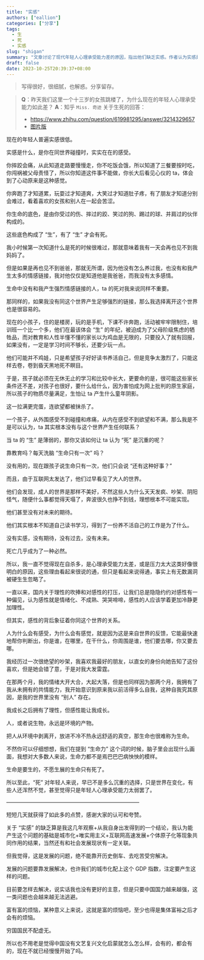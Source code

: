 ```yaml
---
title: "实感"
authors: ["eallion"]
categories: ["分享"]
tags: 
  - 生
  - 死
  - 实感
slug: "shigan"
summary: "文章讨论了现代年轻人心理承受能力差的原因，指出他们缺乏实感。作者认为实感是与世界产生联系的能力，而现在的孩子被限制在学习和竞争中长大，无法体验到生活中的碰撞和疼痛。此外，互联网使他们过早地接触到成人世界的不美好，导致对未来没有期待。作者呼吁重视感性，并表示这是发展问题需要通过发展解决。最后，作者相信中国会有文艺复兴文化启蒙，并富裕起来。"
draft: false
date: 2023-10-25T20:39:37+08:00
---
```


> 写得很好，很细腻，也解惑。分享留存。

> **Q**：昨天我们这里一个十三岁的女孩跳楼了，为什么现在的年轻人心理承受能力如此差？
> **A**：知乎 `Miss. 奇迹` 关于生死的回答：
>
> - https://www.zhihu.com/question/619981295/answer/3214329657
> - [图片版](https://files.e5n.cc/media_attachments/files/111/295/737/894/087/037/original/095c4bc0bf2981bc.png)

现在的年轻人普遍实感很低。

实感是什么，是你在同世界碰撞时，实实在在的感受。

你摔跤会痛，从此知道走路要慢慢走，你不吃饭会饿，所以知道了三餐要按时吃，你闯祸被父母责怪了，所以你知道这件事不能做，你长大后看见心仪的 ta，体会到了心动原来是这种感觉。

你奔跑了才知道累，玩耍过才知道爽，大笑过才知道肚子疼，有了朋友才知道分别会难过，看着喜欢的女孩和别人在一起会苦涩。

你生命的底色，是由你受过的伤、摔过的跤、笑过的狗、踢过的球、并肩过的伙伴构成的。

这些底色构成了 “生”，有了 “生” 才会有死。

我小时候第一次知道什么是死的时候很难过，那就意味着我有一天会再也见不到我妈妈了。

但是如果是再也见不到爸爸，那就无所谓，因为他没有怎么养过我，也没有和我产生太多的情感链接，我对他仅仅是知道他是我爸爸，而我没有太多感情。

生命中没有和我产生强烈情感链接的人，ta 的死对我来说同样不重要。

那同样的，如果我没有同这个世界产生足够强烈的链接，那么我选择离开这个世界也是很容易的。

现在的小孩子，住的是楼房，玩的是手机，下课不许奔跑，活动被牢牢限制住，培训班一个比一个多，他们在最该体会 “生” 的年纪，被迫成为了父母阶级焦虑的牺牲品，而对教育和人性半懂不懂的家长以为鸡血是无限的，只要投入了就有回报，如果没有，一定是学习时间不够长，还要少玩一点。

他们可能并不鸡娃，只是希望孩子好好读书养活自己，但是竞争太激烈了，只能这样去卷，卷到昏天黑地死不瞑目。

于是，孩子就必须在无休无止的学习和比较中长大，更要命的是，很可能这些家长条件还不差，对孩子也很好，要什么给什么，因为害怕成为网上批判的原生家庭，所以孩子的物质尽量满足，生怕让 ta 产生什么童年阴影。

这一拉满更完蛋，连欲望都被抹杀了。

一个孩子，从外围感受不到碰撞和疼痛，从内在感受不到欲望和不满，那么我是不是可以认为，ta 其实根本没有与这个世界产生任何联系？

当 ta 的 “生” 是薄弱的，那你又该如何让 ta 认为 “死” 是沉重的呢？

靠教育吗？每天洗脑 “生命只有一次” 吗？

没有用的，现在跟孩子说生命只有一次，他们只会说 “还有这种好事？”

而且，由于互联网太发达了，他们过早看见了大人的世界。

他们会发现，成人的世界是那样不美好，不然这些人为什么天天发疯、吵架、阴阳怪气，随便什么事都觉得天塌了，奔波很久也挣不到钱，理想根本不可能实现。

他们甚至没有对未来的期待。

他们其实根本不知道自己读书学习，得到了一份养不活自己的工作是为了什么。

没有实感，没有期待，没有过去，没有未来。

死亡几乎成为了一种必然。

所以，我一直不觉得现在自杀多，是心理承受能力太差，或是压力太大这类好像很明白的原因，这些理由看起来很说的通，但只是看起来说得通，事实上有无数漏洞被硬生生忽略了。

一直以来，国内关于理性的吹捧和对感性的打压，让我们总是隐隐约约对感性有一种偏见，认为感性就是情绪化、不成熟、哭哭啼啼，感性的人应该学着更加冷静更加理性。

但其实，感性的背后象征着你同这个世界的关系。

人为什么会有感受，为什么会有感觉，就是因为这是来自世界的反馈，它能最快速地帮你判断出，你是谁，在哪里，在干什么，你周围是谁，他们要去哪，你又要去哪。

我经历过一次很绝望的吵架，我喜欢我最好的朋友，以直女的身份向她告知了这份喜欢，但是她会错了意，于是对我大发雷霆。

在那两个月，我的情绪大开大合，大起大落，但是也同样因为那两个月，我拥有了我从未拥有的共情能力，我开始意识到原来我以前活得多么自我，这种自我究其原因，是我的世界里没有 “别人” 存在。

我成长之后拥有了理性，但感性能让我成长。

人，或者说生物，永远是环境的产物。

把人从环境中剥离开，放进不冷不热永远舒适的真空，那生命也很难称为生命。

不然你可以仔细想想，我们在提到 “生命力” 这个词的时候，脑子里会出现什么画面，我想对大多数人来说，生命力都不是焉巴巴巴病怏怏的模样。

生命是要生的，不愿生展的生命只有死了。

所以至此，“死” 对年轻人来说，早已不是多么沉重的选择，只是世界在变化，有些人还浑然不觉，甚至觉得只是年轻人心理承受能力太弱罢了。

—————————————————————————

短短几天就获得了如此多的点赞，感谢大家的认可和夸赞。

关于 “实感” 的缺乏算是我这几年观察+从我自身出发得到的一个结论，我认为能产生这个问题的基础是城市化+唯实用主义+互联网高速发展+个体原子化等现象共同作用的结果，当然还有和社会发展现状有一定关联。

但我觉得，这是发展的问题，绝不能靠开历史倒车、去吃苦受穷解决。

发展的问题要靠发展解决，也许我们的城市化配上这个 GDP 指数，注定要产生这样的问题。

目前要怎样去解决，说实话我也没有更好的主意，但是只要中国国力越来越强，这一类问题也会越来越无法逃避。

富有富的烦恼，某种意义上来说，这就是富的烦恼吧，至少也得是集体富裕之后才会有的烦恼。

穷国国民不配虚无。

所以也不用老是觉得中国没有文艺复兴文化启蒙就怎么怎么样，会有的，都会有的，现在不就已经慢慢开始了吗。
